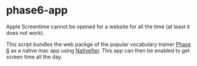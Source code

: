 # phase6-app

Apple Screentime cannot be opened for a website for all the time (at least it does not work).

This script bundles the web packge of the popular vocabulary trainer [Phase 6](http://phase-6.de/) as a native mac app using [Nativefier](https://github.com/nativefier/nativefier). This app can then be enabled to get screen time all the day.
